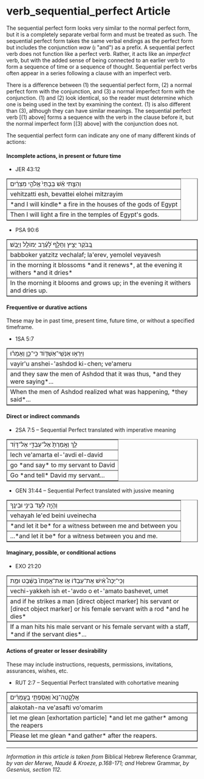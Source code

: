 # verb_sequential_perfect Article
The sequential perfect form looks very similar to the normal perfect form, but it is a completely separate verbal form and must be treated as such. The sequential perfect form takes the same verbal endings as the perfect form but includes the conjunction *waw* (וְ "and") as a prefix. A sequential perfect verb does not function like a perfect verb. Rather, it acts like an *imperfect* verb, but with the added sense of being connected to an earlier verb to form a sequence of time or a sequence of thought. Sequential perfect verbs often appear in a series following a clause with an imperfect verb.

There is a difference between (1) the sequential perfect form, (2) a normal perfect form with the conjunction, and (3) a normal imperfect form with the conjunction. (1) and (2) look identical, so the reader must determine which one is being used in the text by examining the context.  (1) is also different than (3), although they can have similar meanings.  The sequential perfect verb [(1) above] forms a sequence with the verb in the clause before it, but the normal imperfect form [(3) above] with the conjunction does not.

The sequential perfect form can indicate any one of many different kinds of actions:

#### **Incomplete actions, in present or future time**
* JER 43:12
<table border="1" class="docutils">
<colgroup>
<col width="100%" />
</colgroup>
<tbody valign="top">
<tr class="row-odd"><td>וְהִצַּ֣תִּי אֵ֗שׁ בְּבָתֵּי֙ אֱלֹהֵ֣י מִצְרַ֔יִם</td>
</tr>
<tr class="row-even"><td>vehitzatti esh, bevattei elohei mitzrayim</td>
</tr>
<tr class="row-odd"><td>*and I will kindle* a fire in the houses of the gods of Egypt</td>
</tr>
<tr class="row-even"><td>Then I will light a fire in the temples of Egypt's gods.</td>
</tr>
</tbody>
</table>

* PSA 90:6
<table border="1" class="docutils">
<colgroup>
<col width="100%" />
</colgroup>
<tbody valign="top">
<tr class="row-odd"><td>בַּ֭בֹּקֶר יָצִ֣יץ וְחָלָ֑ף לָ֝עֶ֗רֶב יְמוֹלֵ֥ל וְיָבֵֽשׁ׃</td>
</tr>
<tr class="row-even"><td>babboker yatzitz vechalaf; la'erev, yemolel veyavesh</td>
</tr>
<tr class="row-odd"><td>in the morning it blossoms *and it renews*, at the evening it withers *and it dries*</td>
</tr>
<tr class="row-even"><td>In the morning it blooms and grows up; in the evening it withers and dries up.</td>
</tr>
</tbody>
</table>

#### **Frequentive or durative actions**
These may be in past time, present time, future time, or without a specified timeframe.
* 1SA 5:7
<table border="1" class="docutils">
<colgroup>
<col width="100%" />
</colgroup>
<tbody valign="top">
<tr class="row-odd"><td>וַיִּרְא֥וּ אַנְשֵֽׁי־אַשְׁדּ֖וֹד כִּֽי־כֵ֑ן וְאָמְר֗וּ</td>
</tr>
<tr class="row-even"><td>vayir'u anshei-'ashdod ki-chen; ve'ameru</td>
</tr>
<tr class="row-odd"><td>and they saw the men of Ashdod that it was thus, *and they were saying*...</td>
</tr>
<tr class="row-even"><td>When the men of Ashdod realized what was happening, *they said*...</td>
</tr>
</tbody>
</table>

#### **Direct or indirect commands**
* 2SA 7:5 – Sequential Perfect translated with imperative meaning
<table border="1" class="docutils">
<colgroup>
<col width="100%" />
</colgroup>
<tbody valign="top">
<tr class="row-odd"><td>לֵ֤ךְ וְאָֽמַרְתָּ֙ אֶל־עַבְדִּ֣י אֶל־דָּוִ֔ד</td>
</tr>
<tr class="row-even"><td>lech ve'amarta el-'avdi el-david</td>
</tr>
<tr class="row-odd"><td>go *and say* to my servant to David</td>
</tr>
<tr class="row-even"><td>Go *and tell* David my servant...</td>
</tr>
</tbody>
</table>

* GEN 31:44 – Sequential Perfect translated with jussive meaning
<table border="1" class="docutils">
<colgroup>
<col width="100%" />
</colgroup>
<tbody valign="top">
<tr class="row-odd"><td>וְהָיָ֥ה לְעֵ֖ד בֵּינִ֥י וּבֵינֶֽךָ</td>
</tr>
<tr class="row-even"><td>vehayah le'ed beini uveinecha</td>
</tr>
<tr class="row-odd"><td>*and let it be* for a witness between me and between you</td>
</tr>
<tr class="row-even"><td>...*and let it be* for a witness between you and me.</td>
</tr>
</tbody>
</table>

#### **Imaginary, possible, or conditional actions**
* EXO 21:20
<table border="1" class="docutils">
<colgroup>
<col width="100%" />
</colgroup>
<tbody valign="top">
<tr class="row-odd"><td>וְכִֽי־יַכֶּה֩ אִ֨ישׁ אֶת־עַבְדּ֜וֹ א֤וֹ אֶת־אֲמָתוֹ֙ בַּשֵּׁ֔בֶט וּמֵ֖ת</td>
</tr>
<tr class="row-even"><td>vechi-yakkeh ish et-'avdo o et-'amato bashevet, umet</td>
</tr>
<tr class="row-odd"><td>and if he strikes a man [direct object marker] his servant or [direct object marker] or his female servant with a rod *and he dies*</td>
</tr>
<tr class="row-even"><td>If a man hits his male servant or his female servant with a staff, *and if the servant dies*...</td>
</tr>
</tbody>
</table>

#### **Actions of greater or lesser desirability**
These may include instructions, requests, permissions, invitations, assurances, wishes, etc.
* RUT 2:7 – Sequential Perfect translated with cohortative meaning
<table border="1" class="docutils">
<colgroup>
<col width="100%" />
</colgroup>
<tbody valign="top">
<tr class="row-odd"><td>אֲלַקֳטָה־נָּא֙ וְאָסַפְתִּ֣י בָֽעֳמָרִ֔ים</td>
</tr>
<tr class="row-even"><td>alakotah-na ve'asafti vo'omarim</td>
</tr>
<tr class="row-odd"><td>let me glean [exhortation particle] *and let me gather* among the reapers</td>
</tr>
<tr class="row-even"><td>Please let me glean *and gather* after the reapers.</td>
</tr>
</tbody>
</table>


-------------------------------------------

*Information in this article is taken from* Biblical Hebrew Reference Grammar, *by van der Merwe, Naudé & Kroeze, p.168-171; and* Hebrew Grammar, *by Gesenius, section 112.*
  